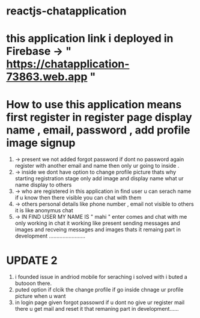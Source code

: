 # reactjs-chatapplication
#  this application link i deployed in Firebase ->   "   https://chatapplication-73863.web.app  "
# How to use this application means first register in register page display name , email, password , add profile image signup
1) ->  present we not added forgot password if dont no password again register with another email and name  then only ur going to inside .
2) -> inside we dont have option to change profile picture thats why starting registration stage only add image and display name what ur name display to others
3) -> who are registered in this application in find user u can serach name if u know then there visible you can chat with them 
4) -> others personal details like phone number , email not visible to others it is like anonymus chat
5) -> IN FIND USER MY NAME IS "  mahi  "  enter  comes and chat with me 
only working in chat it working like present sending messages and images and recveing messages and images thats it 
remaing part in development ........................
# UPDATE 2
1) i founded issue in andriod mobile for seraching i solved with i buted a butooon there.
2) puted option if clcik the change profile if go inside chnage ur profile picture when u want
3) in login page given forgot passowrd if u dont no give ur register mail there u get mail and reset it that remaning part in  development......


